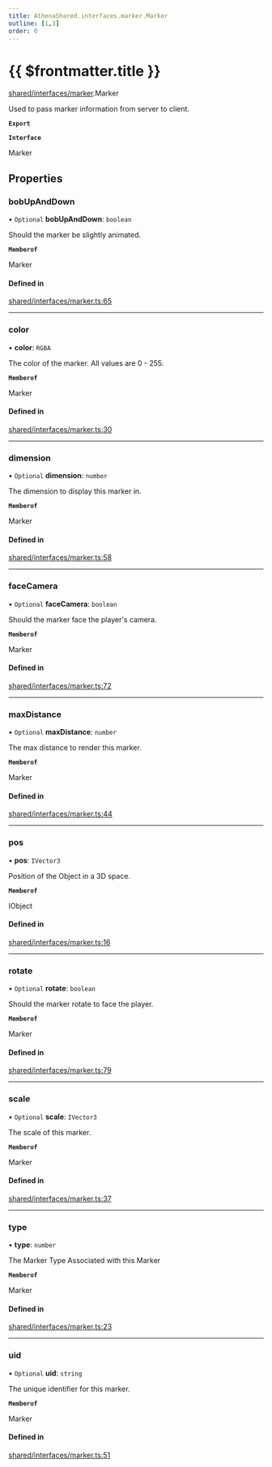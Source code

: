 ```yaml
---
title: AthenaShared.interfaces.marker.Marker
outline: [1,3]
order: 0
---
```


# {{ $frontmatter.title }}


[shared/interfaces/marker](../modules/shared_interfaces_marker.md).Marker

Used to pass marker information from server to client.

**`Export`**

**`Interface`**

Marker

## Properties

### bobUpAndDown

• `Optional` **bobUpAndDown**: `boolean`

Should the marker be slightly animated.

**`Memberof`**

Marker

#### Defined in

[shared/interfaces/marker.ts:65](https://github.com/Stuyk/altv-athena/blob/6013452/src/core/shared/interfaces/marker.ts#L65)

___

### color

• **color**: `RGBA`

The color of the marker. All values are 0 - 255.

**`Memberof`**

Marker

#### Defined in

[shared/interfaces/marker.ts:30](https://github.com/Stuyk/altv-athena/blob/6013452/src/core/shared/interfaces/marker.ts#L30)

___

### dimension

• `Optional` **dimension**: `number`

The dimension to display this marker in.

**`Memberof`**

Marker

#### Defined in

[shared/interfaces/marker.ts:58](https://github.com/Stuyk/altv-athena/blob/6013452/src/core/shared/interfaces/marker.ts#L58)

___

### faceCamera

• `Optional` **faceCamera**: `boolean`

Should the marker face the player's camera.

**`Memberof`**

Marker

#### Defined in

[shared/interfaces/marker.ts:72](https://github.com/Stuyk/altv-athena/blob/6013452/src/core/shared/interfaces/marker.ts#L72)

___

### maxDistance

• `Optional` **maxDistance**: `number`

The max distance to render this marker.

**`Memberof`**

Marker

#### Defined in

[shared/interfaces/marker.ts:44](https://github.com/Stuyk/altv-athena/blob/6013452/src/core/shared/interfaces/marker.ts#L44)

___

### pos

• **pos**: `IVector3`

Position of the Object in a 3D space.

**`Memberof`**

IObject

#### Defined in

[shared/interfaces/marker.ts:16](https://github.com/Stuyk/altv-athena/blob/6013452/src/core/shared/interfaces/marker.ts#L16)

___

### rotate

• `Optional` **rotate**: `boolean`

Should the marker rotate to face the player.

**`Memberof`**

Marker

#### Defined in

[shared/interfaces/marker.ts:79](https://github.com/Stuyk/altv-athena/blob/6013452/src/core/shared/interfaces/marker.ts#L79)

___

### scale

• `Optional` **scale**: `IVector3`

The scale of this marker.

**`Memberof`**

Marker

#### Defined in

[shared/interfaces/marker.ts:37](https://github.com/Stuyk/altv-athena/blob/6013452/src/core/shared/interfaces/marker.ts#L37)

___

### type

• **type**: `number`

The Marker Type Associated with this Marker

**`Memberof`**

Marker

#### Defined in

[shared/interfaces/marker.ts:23](https://github.com/Stuyk/altv-athena/blob/6013452/src/core/shared/interfaces/marker.ts#L23)

___

### uid

• `Optional` **uid**: `string`

The unique identifier for this marker.

**`Memberof`**

Marker

#### Defined in

[shared/interfaces/marker.ts:51](https://github.com/Stuyk/altv-athena/blob/6013452/src/core/shared/interfaces/marker.ts#L51)
